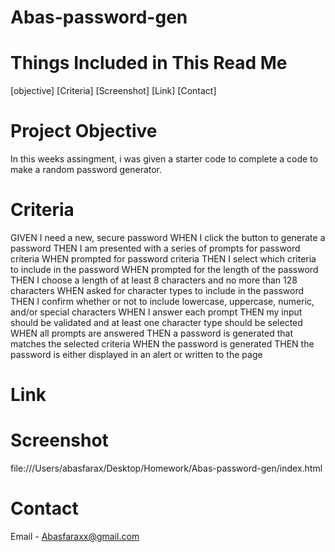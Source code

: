 # Abas-password-gen #

# Things Included in This Read Me # 

[objective]
[Criteria]
[Screenshot]
[Link]
[Contact]

# Project Objective #

In this weeks assingment, i was given a starter code to complete a code to make a random password generator.

# Criteria #

GIVEN I need a new, secure password
WHEN I click the button to generate a password
THEN I am presented with a series of prompts for password criteria
WHEN prompted for password criteria
THEN I select which criteria to include in the password
WHEN prompted for the length of the password
THEN I choose a length of at least 8 characters and no more than 128 characters
WHEN asked for character types to include in the password
THEN I confirm whether or not to include lowercase, uppercase, numeric, and/or special characters
WHEN I answer each prompt
THEN my input should be validated and at least one character type should be selected
WHEN all prompts are answered
THEN a password is generated that matches the selected criteria
WHEN the password is generated
THEN the password is either displayed in an alert or written to the page

# Link #

# Screenshot #

file:///Users/abasfarax/Desktop/Homework/Abas-password-gen/index.html

# Contact #
 
 Email - Abasfaraxx@gmail.com 

